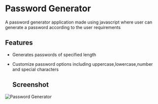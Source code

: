 # Password Generator

A password generator application made using javascript where user can generate a password according to the user requirements

## Features
- Generates passwords of specified length
- Customize password options including uppercase,lowercase,number and special characters

  ## Screenshot

  

![Password Generator](https://github.com/Suman-20/Javascript-Projects/assets/155362476/0defe88a-c654-445e-9c5a-9e631f1516cf)


